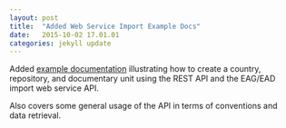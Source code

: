```yaml
---
layout: post
title:  "Added Web Service Import Example Docs"
date:   2015-10-02 17.01.01
categories: jekyll update
---
```


Added [example documentation](/docs/api/ehri-rest/web-service.html) illustrating how to create
a country, repository, and documentary unit using the REST API and the EAG/EAD import web service API.

Also covers some general usage of the API in terms of conventions and data retrieval.
